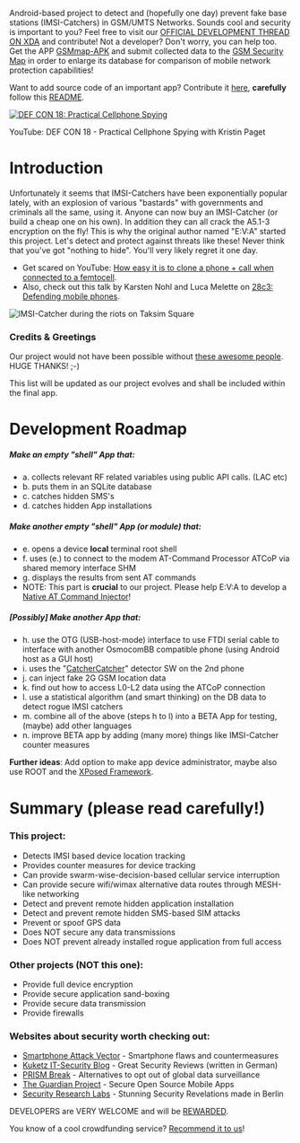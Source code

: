 Android-based project to detect and (hopefully one day) prevent fake base stations (IMSI-Catchers) in GSM/UMTS Networks. Sounds cool and security is important to you? Feel free to visit our [OFFICIAL DEVELOPMENT THREAD ON XDA](http://forum.xda-developers.com/showthread.php?t=1422969) and contribute! Not a developer? Don't worry, you can help too. Get the APP [GSMmap-APK](https://opensource.srlabs.de/projects/mobile-network-assessment-tools/wiki/GSMmap-apk) and submit collected data to the [GSM Security Map](https://www.gsmmap.org/) in order to enlarge its database for comparison of mobile network protection capabilities!

Want to add source code of an important app? Contribute it [here](https://github.com/SecUpwN/Android-IMSI-Catcher-Detector/tree/master/MERGESOURCE), **carefully** follow this [README](https://github.com/SecUpwN/Android-IMSI-Catcher-Detector/blob/master/MERGESOURCE/SOURCES_README).

[![DEF CON 18: Practical Cellphone Spying](http://img.youtube.com/vi/fQSu9cBaojc/0.jpg)](https://www.youtube.com/watch?v=fQSu9cBaojc)

YouTube: DEF CON 18 - Practical Cellphone Spying with Kristin Paget

# Introduction

Unfortunately it seems that IMSI-Catchers have been exponentially popular lately, with an explosion of various "bastards" with governments and criminals all the same, using it. Anyone can now buy an IMSI-Catcher (or build a cheap one on his own). In addition they can all crack the A5.1-3 encryption on the fly! This is why the original author named "E:V:A" started this project. Let's detect and protect against threats like these! Never think that you've got "nothing to hide". You'll very likely regret it one day.

* Get scared on YouTube: [How easy it is to clone a phone + call when connected to a femtocell](http://www.youtube.com/watch?v=Ydo19YOzpzU).
* Also, check out this talk by Karsten Nohl and Luca Melette on [28c3: Defending mobile phones](http://youtu.be/YWdHSJsEOck).

![IMSI-Catcher during the riots on Taksim Square](http://i43.tinypic.com/2i9i0kk.jpg)

### Credits & Greetings

Our project would not have been possible without [these awesome people](https://github.com/SecUpwN/Android-IMSI-Catcher-Detector/blob/master/CREDITS). HUGE THANKS! ;-)

This list will be updated as our project evolves and shall be included within the final app.


# Development Roadmap

##### Make an empty "shell" App that:

* a. collects relevant RF related variables using public API calls. (LAC etc)
* b. puts them in an SQLite database
* c. catches hidden SMS's
* d. catches hidden App installations

##### Make another empty "shell" App (or module) that:

* e. opens a device **local** terminal root shell
* f. uses (e.) to connect to the modem AT-Command Processor ATCoP via shared memory interface SHM
* g. displays the results from sent AT commands
* NOTE: This part is **crucial** to our project. Please help E:V:A to develop a [Native AT Command Injector](http://forum.xda-developers.com/showthread.php?t=1708598)!

##### [Possibly] Make another App that:

* h. use the OTG (USB-host-mode) interface to use FTDI serial cable to interface with another OsmocomBB compatible phone (using Android host as a GUI host)
* i. uses the "[CatcherCatcher](https://opensource.srlabs.de/projects/mobile-network-assessment-tools/wiki/CatcherCatcher)" detector SW on the 2nd phone
* j. can inject fake 2G GSM location data
* k. find out how to access L0-L2 data using the ATCoP connection
* l. use a statistical algorithm (and smart thinking) on the DB data to detect rogue IMSI catchers
* m. combine all of the above (steps h to l) into a BETA App for testing, (maybe) add other languages
* n. improve BETA app by adding (many more) things like IMSI-Catcher counter measures

**Further ideas**: Add option to make app device administrator, maybe also use ROOT and the [XPosed Framework](http://forum.xda-developers.com/showthread.php?t=1574401).

# Summary (please read carefully!)

### This project: 

* Detects IMSI based device location tracking
* Provides counter measures for device tracking
* Can provide swarm-wise-decision-based cellular service interruption
* Can provide secure wifi/wimax alternative data routes through MESH-like networking
* Detect and prevent remote hidden application installation
* Detect and prevent remote hidden SMS-based SIM attacks
* Prevent or spoof GPS data
* Does NOT secure any data transmissions
* Does NOT prevent already installed rogue application from full access

### Other projects (NOT this one):

* Provide full device encryption
* Provide secure application sand-boxing
* Provide secure data transmission
* Provide firewalls

### Websites about security worth checking out:

* [Smartphone Attack Vector](http://smartphone-attack-vector.de/) - Smartphone flaws and countermeasures
* [Kuketz IT-Security Blog](http://www.kuketz-blog.de/) - Great Security Reviews (written in German)
* [PRISM Break](https://prism-break.org/) - Alternatives to opt out of global data surveillance
* [The Guardian Project](https://guardianproject.info/) - Secure Open Source Mobile Apps
* [Security Research Labs](https://srlabs.de/) - Stunning Security Revelations made in Berlin

  
DEVELOPERS are VERY WELCOME and will be [REWARDED](http://forum.xda-developers.com/showthread.php?p=46957078).

You know of a cool crowdfunding service? [Recommend it to us](https://github.com/SecUpwN/Android-IMSI-Catcher-Detector/issues/1)!

